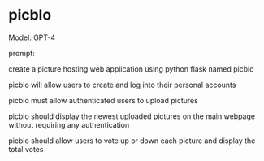 # picblo


Model: GPT-4

prompt:

create a picture hosting web application using python flask named picblo

picblo will allow users to create and log into their personal accounts

picblo must allow authenticated users to upload pictures

picblo should display the newest uploaded pictures on the main webpage without requiring any authentication

picblo should allow users to vote up or down each picture and display the total votes

